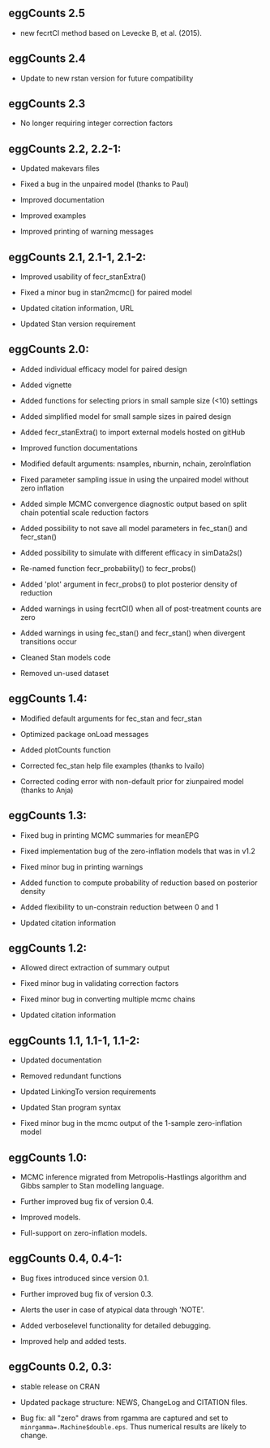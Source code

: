 ## eggCounts 2.5

* new fecrtCI method based on Levecke B, et al. (2015).

## eggCounts 2.4

* Update to new rstan version for future compatibility

## eggCounts 2.3

* No longer requiring integer correction factors

## eggCounts 2.2, 2.2-1:

* Updated makevars files

* Fixed a bug in the unpaired model (thanks to Paul)

* Improved documentation

* Improved examples

* Improved printing of warning messages


## eggCounts 2.1, 2.1-1, 2.1-2:

* Improved usability of fecr_stanExtra() 

* Fixed a minor bug in stan2mcmc() for paired model

* Updated citation information, URL

* Updated Stan version requirement


## eggCounts 2.0:

* Added individual efficacy model for paired design

* Added vignette

* Added functions for selecting priors in small sample size (<10) settings

* Added simplified model for small sample sizes in paired design

* Added fecr_stanExtra() to import external models hosted on gitHub

* Improved function documentations

* Modified default arguments: nsamples, nburnin, nchain, zeroInflation

* Fixed parameter sampling issue in using the unpaired model without zero inflation

* Added simple MCMC convergence diagnostic output based on split chain potential scale reduction factors

* Added possibility to not save all model parameters in fec_stan() and fecr_stan()

* Added possibility to simulate with different efficacy in simData2s()

* Re-named function fecr_probability() to fecr_probs()

* Added 'plot' argument in fecr_probs() to plot posterior density of reduction 

* Added warnings in using fecrtCI() when all of post-treatment counts are zero

* Added warnings in using fec_stan() and fecr_stan() when divergent transitions occur

* Cleaned Stan models code

* Removed un-used dataset


## eggCounts 1.4: 

* Modified default arguments for fec_stan and fecr_stan

* Optimized package onLoad messages

* Added plotCounts function

* Corrected fec_stan help file examples (thanks to Ivailo)

* Corrected coding error with non-default prior for ziunpaired model (thanks to Anja)


## eggCounts 1.3:

* Fixed bug in printing MCMC summaries for meanEPG

* Fixed implementation bug of the zero-inflation models that was in v1.2 

* Fixed minor bug in printing warnings

* Added function to compute probability of reduction based on posterior density

* Added flexibility to un-constrain reduction between 0 and 1

* Updated citation information 


## eggCounts 1.2:

* Allowed direct extraction of summary output

* Fixed minor bug in validating correction factors

* Fixed minor bug in converting multiple mcmc chains

* Updated citation information


## eggCounts 1.1, 1.1-1, 1.1-2:  

* Updated documentation

* Removed redundant functions 

* Updated LinkingTo version requirements

* Updated Stan program syntax 

* Fixed minor bug in the mcmc output of the 1-sample zero-inflation model


## eggCounts 1.0:  

* MCMC inference migrated from Metropolis-Hastlings algorithm and Gibbs sampler to Stan modelling language.

* Further improved bug fix of version 0.4.

* Improved models.

* Full-support on zero-inflation models.


## eggCounts 0.4, 0.4-1:  

* Bug fixes introduced since version 0.1.

* Further improved bug fix of version 0.3.

* Alerts the user in case of atypical data through 'NOTE'.

* Added verboselevel functionality for detailed debugging. 

* Improved help and added tests.


## eggCounts 0.2, 0.3:  

* stable release on CRAN

* Updated package structure: NEWS, ChangeLog and CITATION files.

* Bug fix: all "zero" draws from rgamma are captured and
    set to `minrgamma=.Machine$double.eps`.
    Thus numerical results are likely to change.
